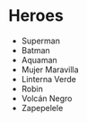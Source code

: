 # Heroes

* Superman
* Batman
* Aquaman
* Mujer Maravilla
* Linterna Verde
* Robin
* Volcán Negro
* Zapepelele
